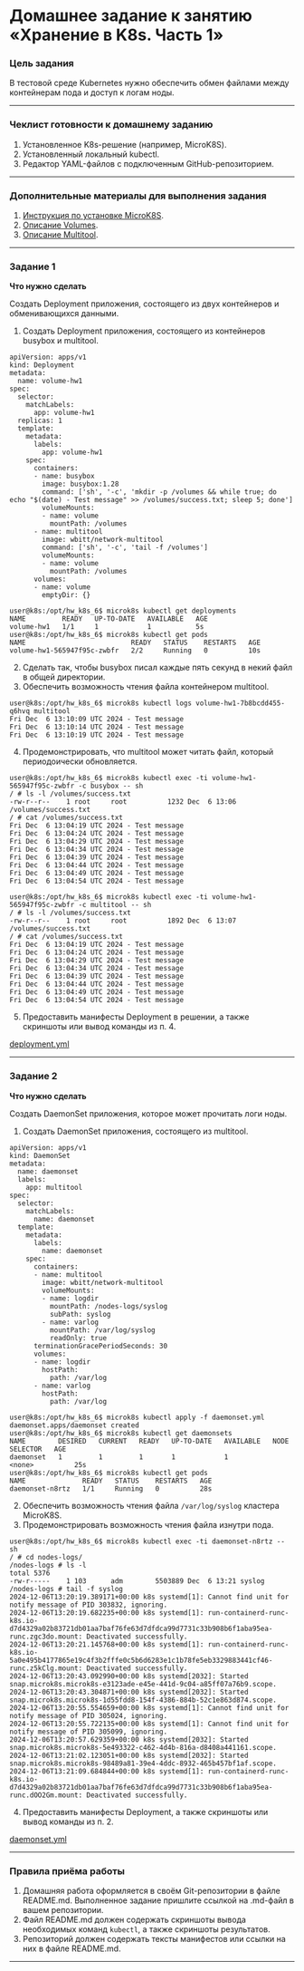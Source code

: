 # Домашнее задание к занятию «Хранение в K8s. Часть 1»

### Цель задания

В тестовой среде Kubernetes нужно обеспечить обмен файлами между контейнерам пода и доступ к логам ноды.

------

### Чеклист готовности к домашнему заданию

1. Установленное K8s-решение (например, MicroK8S).
2. Установленный локальный kubectl.
3. Редактор YAML-файлов с подключенным GitHub-репозиторием.

------

### Дополнительные материалы для выполнения задания

1. [Инструкция по установке MicroK8S](https://microk8s.io/docs/getting-started).
2. [Описание Volumes](https://kubernetes.io/docs/concepts/storage/volumes/).
3. [Описание Multitool](https://github.com/wbitt/Network-MultiTool).

------

### Задание 1 

**Что нужно сделать**

Создать Deployment приложения, состоящего из двух контейнеров и обменивающихся данными.

1. Создать Deployment приложения, состоящего из контейнеров busybox и multitool.

```
apiVersion: apps/v1
kind: Deployment
metadata:
  name: volume-hw1
spec:
  selector:
    matchLabels:
      app: volume-hw1
  replicas: 1
  template:
    metadata:
      labels:
        app: volume-hw1
    spec:
      containers:
      - name: busybox
        image: busybox:1.28
        command: ['sh', '-c', 'mkdir -p /volumes && while true; do echo "$(date) - Test message" >> /volumes/success.txt; sleep 5; done']
        volumeMounts:
        - name: volume
          mountPath: /volumes
      - name: multitool
        image: wbitt/network-multitool
        command: ['sh', '-c', 'tail -f /volumes']
        volumeMounts:
        - name: volume
          mountPath: /volumes
      volumes:
      - name: volume
        emptyDir: {}
```

```
user@k8s:/opt/hw_k8s_6$ microk8s kubectl get deployments
NAME         READY   UP-TO-DATE   AVAILABLE   AGE
volume-hw1   1/1     1            1           5s
user@k8s:/opt/hw_k8s_6$ microk8s kubectl get pods
NAME                          READY   STATUS    RESTARTS   AGE
volume-hw1-565947f95c-zwbfr   2/2     Running   0          10s
```

2. Сделать так, чтобы busybox писал каждые пять секунд в некий файл в общей директории.
3. Обеспечить возможность чтения файла контейнером multitool.

```
user@k8s:/opt/hw_k8s_6$ microk8s kubectl logs volume-hw1-7b8bcdd455-q6hvq multitool
Fri Dec  6 13:10:09 UTC 2024 - Test message
Fri Dec  6 13:10:14 UTC 2024 - Test message
Fri Dec  6 13:10:19 UTC 2024 - Test message
```

4. Продемонстрировать, что multitool может читать файл, который периодоически обновляется.

```
user@k8s:/opt/hw_k8s_6$ microk8s kubectl exec -ti volume-hw1-565947f95c-zwbfr -c busybox -- sh
/ # ls -l /volumes/success.txt
-rw-r--r--    1 root     root          1232 Dec  6 13:06 /volumes/success.txt
/ # cat /volumes/success.txt
Fri Dec  6 13:04:19 UTC 2024 - Test message
Fri Dec  6 13:04:24 UTC 2024 - Test message
Fri Dec  6 13:04:29 UTC 2024 - Test message
Fri Dec  6 13:04:34 UTC 2024 - Test message
Fri Dec  6 13:04:39 UTC 2024 - Test message
Fri Dec  6 13:04:44 UTC 2024 - Test message
Fri Dec  6 13:04:49 UTC 2024 - Test message
Fri Dec  6 13:04:54 UTC 2024 - Test message
```

```
user@k8s:/opt/hw_k8s_6$ microk8s kubectl exec -ti volume-hw1-565947f95c-zwbfr -c multitool -- sh
/ # ls -l /volumes/success.txt
-rw-r--r--    1 root     root          1892 Dec  6 13:07 /volumes/success.txt
/ # cat /volumes/success.txt
Fri Dec  6 13:04:19 UTC 2024 - Test message
Fri Dec  6 13:04:24 UTC 2024 - Test message
Fri Dec  6 13:04:29 UTC 2024 - Test message
Fri Dec  6 13:04:34 UTC 2024 - Test message
Fri Dec  6 13:04:39 UTC 2024 - Test message
Fri Dec  6 13:04:44 UTC 2024 - Test message
Fri Dec  6 13:04:49 UTC 2024 - Test message
Fri Dec  6 13:04:54 UTC 2024 - Test message
```

5. Предоставить манифесты Deployment в решении, а также скриншоты или вывод команды из п. 4.

[deployment.yml](https://github.com/stepynin-georgy/hw_k8s_6/blob/main/deployment.yml)

------

### Задание 2

**Что нужно сделать**

Создать DaemonSet приложения, которое может прочитать логи ноды.

1. Создать DaemonSet приложения, состоящего из multitool.

```
apiVersion: apps/v1
kind: DaemonSet
metadata:
  name: daemonset
  labels:
    app: multitool
spec:
  selector:
    matchLabels:
      name: daemonset
  template:
    metadata:
      labels:
        name: daemonset
    spec:
      containers:
      - name: multitool
        image: wbitt/network-multitool
        volumeMounts:
        - name: logdir
          mountPath: /nodes-logs/syslog
          subPath: syslog
        - name: varlog
          mountPath: /var/log/syslog
          readOnly: true
      terminationGracePeriodSeconds: 30
      volumes:
      - name: logdir
        hostPath:
          path: /var/log
      - name: varlog
        hostPath:
          path: /var/log
```

```
user@k8s:/opt/hw_k8s_6$ microk8s kubectl apply -f daemonset.yml
daemonset.apps/daemonset created
user@k8s:/opt/hw_k8s_6$ microk8s kubectl get daemonsets
NAME        DESIRED   CURRENT   READY   UP-TO-DATE   AVAILABLE   NODE SELECTOR   AGE
daemonset   1         1         1       1            1           <none>          25s
user@k8s:/opt/hw_k8s_6$ microk8s kubectl get pods
NAME              READY   STATUS    RESTARTS   AGE
daemonset-n8rtz   1/1     Running   0          28s
```

2. Обеспечить возможность чтения файла `/var/log/syslog` кластера MicroK8S.
3. Продемонстрировать возможность чтения файла изнутри пода.

```
user@k8s:/opt/hw_k8s_6$ microk8s kubectl exec -ti daemonset-n8rtz -- sh
/ # cd nodes-logs/
/nodes-logs # ls -l
total 5376
-rw-r-----    1 103      adm        5503889 Dec  6 13:21 syslog
/nodes-logs # tail -f syslog
2024-12-06T13:20:19.389171+00:00 k8s systemd[1]: Cannot find unit for notify message of PID 303832, ignoring.
2024-12-06T13:20:19.682235+00:00 k8s systemd[1]: run-containerd-runc-k8s.io-d7d4329a02b83721db01aa7baf76fe63d7dfdca99d7731c33b908b6f1aba95ea-runc.zgc3do.mount: Deactivated successfully.
2024-12-06T13:20:21.145768+00:00 k8s systemd[1]: run-containerd-runc-k8s.io-5a0e495b4177865e19c4f3b2fffe0c5b6d6283e1c1b78fe5eb3329883441cf46-runc.z5kClg.mount: Deactivated successfully.
2024-12-06T13:20:43.092990+00:00 k8s systemd[2032]: Started snap.microk8s.microk8s-e3123ade-e45e-441d-9c04-a85ff07a76b9.scope.
2024-12-06T13:20:43.304871+00:00 k8s systemd[2032]: Started snap.microk8s.microk8s-1d55fdd8-154f-4386-884b-52c1e863d874.scope.
2024-12-06T13:20:55.554659+00:00 k8s systemd[1]: Cannot find unit for notify message of PID 305024, ignoring.
2024-12-06T13:20:55.722135+00:00 k8s systemd[1]: Cannot find unit for notify message of PID 305099, ignoring.
2024-12-06T13:20:57.629359+00:00 k8s systemd[2032]: Started snap.microk8s.microk8s-5e493322-c462-4d4b-816a-d8408a441161.scope.
2024-12-06T13:21:02.123051+00:00 k8s systemd[2032]: Started snap.microk8s.microk8s-98489a81-39e4-4ddc-8932-465b457bf1af.scope.
2024-12-06T13:21:09.684844+00:00 k8s systemd[1]: run-containerd-runc-k8s.io-d7d4329a02b83721db01aa7baf76fe63d7dfdca99d7731c33b908b6f1aba95ea-runc.dOO2Gm.mount: Deactivated successfully.
```

4. Предоставить манифесты Deployment, а также скриншоты или вывод команды из п. 2.

[daemonset.yml](https://github.com/stepynin-georgy/hw_k8s_6/blob/main/daemonset.yml)

------

### Правила приёма работы

1. Домашняя работа оформляется в своём Git-репозитории в файле README.md. Выполненное задание пришлите ссылкой на .md-файл в вашем репозитории.
2. Файл README.md должен содержать скриншоты вывода необходимых команд `kubectl`, а также скриншоты результатов.
3. Репозиторий должен содержать тексты манифестов или ссылки на них в файле README.md.

------
